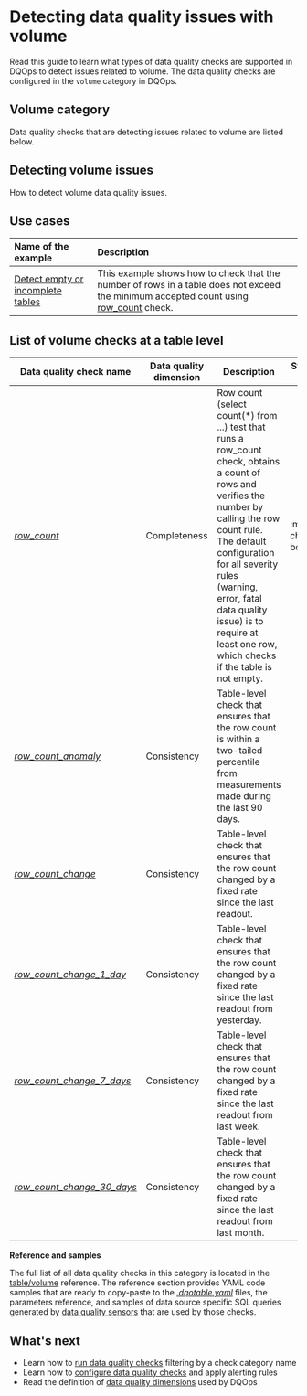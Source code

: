 # Detecting data quality issues with volume
Read this guide to learn what types of data quality checks are supported in DQOps to detect issues related to volume.
The data quality checks are configured in the `volume` category in DQOps.

## Volume category
Data quality checks that are detecting issues related to volume are listed below.

## Detecting volume issues
How to detect volume data quality issues.

## Use cases
| **Name of the example**                                                                                    | **Description**                                                                                                                                                                |
|:-----------------------------------------------------------------------------------------------------------|:-------------------------------------------------------------------------------------------------------------------------------------------------------------------------------|
| [Detect empty or incomplete tables](../../examples/data-completeness/detect-empty-or-incomplete-tables.md) | This example shows how to check that the number of rows in a table does not exceed the minimum accepted count using [row_count](../../checks/table/volume/row-count.md) check. |

## List of volume checks at a table level
| Data quality check name | Data quality dimension | Description | Standard check |
|-------------------------|------------------------|-------------|-------|
|[*row_count*](../../checks/table/volume/row-count.md)|Completeness|Row count (select count(*) from ...) test that runs a row_count check, obtains a count of rows and verifies the number by calling the row count rule. The default configuration for all severity rules (warning, error, fatal data quality issue) is to require at least one row, which checks if the table is not empty.|:material-check-bold:|
|[*row_count_anomaly*](../../checks/table/volume/row-count-anomaly.md)|Consistency|Table-level check that ensures that the row count is within a two-tailed percentile from measurements made during the last 90 days.| |
|[*row_count_change*](../../checks/table/volume/row-count-change.md)|Consistency|Table-level check that ensures that the row count changed by a fixed rate since the last readout.| |
|[*row_count_change_1_day*](../../checks/table/volume/row-count-change-1-day.md)|Consistency|Table-level check that ensures that the row count changed by a fixed rate since the last readout from yesterday.| |
|[*row_count_change_7_days*](../../checks/table/volume/row-count-change-7-days.md)|Consistency|Table-level check that ensures that the row count changed by a fixed rate since the last readout from last week.| |
|[*row_count_change_30_days*](../../checks/table/volume/row-count-change-30-days.md)|Consistency|Table-level check that ensures that the row count changed by a fixed rate since the last readout from last month.| |


**Reference and samples**

The full list of all data quality checks in this category is located in the [table/volume](../../checks/table/volume/index.md) reference.
The reference section provides YAML code samples that are ready to copy-paste to the [*.dqotable.yaml*](../../reference/yaml/TableYaml.md) files,
the parameters reference, and samples of data source specific SQL queries generated by [data quality sensors](../definition-of-data-quality-sensors.md)
that are used by those checks.

## What's next
- Learn how to [run data quality checks](../running-data-quality-checks.md#targeting-a-category-of-checks) filtering by a check category name
- Learn how to [configure data quality checks](../configuring-data-quality-checks-and-rules.md) and apply alerting rules
- Read the definition of [data quality dimensions](../data-quality-dimensions.md) used by DQOps
